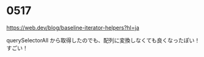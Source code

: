 # 0517

https://web.dev/blog/baseline-iterator-helpers?hl=ja

querySelectorAll から取得したのでも、配列に変換しなくても良くなったぽい！
すごい！